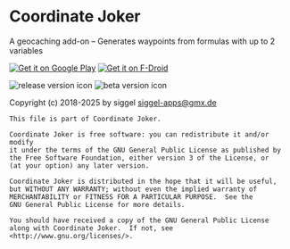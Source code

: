 Coordinate Joker
================

A geocaching add-on – Generates waypoints from formulas with up to 2 variables 

[![Get it on Google Play](https://play.google.com/intl/en_us/badges/images/generic/en-play-badge.png)](https://play.google.com/store/apps/details?id=com.github.siggel.coordinatejoker)
[![Get it on F-Droid](https://fdroid.gitlab.io/artwork/badge/get-it-on.png)](https://f-droid.org/packages/com.github.siggel.coordinatejoker/)

![release version icon](https://img.shields.io/github/v/release/siggel/coordinatejoker?logo=github)
![beta version icon](https://img.shields.io/github/v/release/siggel/coordinatejoker?logo=github&include_prereleases&label=beta)

Copyright (c) 2018-2025 by siggel <siggel-apps@gmx.de>

    This file is part of Coordinate Joker.

    Coordinate Joker is free software: you can redistribute it and/or modify
    it under the terms of the GNU General Public License as published by
    the Free Software Foundation, either version 3 of the License, or
    (at your option) any later version.

    Coordinate Joker is distributed in the hope that it will be useful,
    but WITHOUT ANY WARRANTY; without even the implied warranty of
    MERCHANTABILITY or FITNESS FOR A PARTICULAR PURPOSE.  See the
    GNU General Public License for more details.

    You should have received a copy of the GNU General Public License
    along with Coordinate Joker.  If not, see <http://www.gnu.org/licenses/>.
